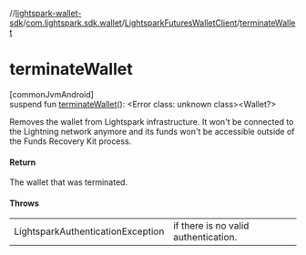 //[lightspark-wallet-sdk](../../../index.md)/[com.lightspark.sdk.wallet](../index.md)/[LightsparkFuturesWalletClient](index.md)/[terminateWallet](terminate-wallet.md)

# terminateWallet

[commonJvmAndroid]\
suspend fun [terminateWallet](terminate-wallet.md)(): &lt;Error class: unknown class&gt;&lt;Wallet?&gt;

Removes the wallet from Lightspark infrastructure. It won't be connected to the Lightning network anymore and its funds won't be accessible outside of the Funds Recovery Kit process.

#### Return

The wallet that was terminated.

#### Throws

| | |
|---|---|
| LightsparkAuthenticationException | if there is no valid authentication. |
